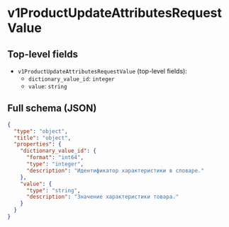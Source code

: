 # v1ProductUpdateAttributesRequestValue

## Top-level fields
- `v1ProductUpdateAttributesRequestValue` (top-level fields):
  - `dictionary_value_id`: `integer`
  - `value`: `string`

## Full schema (JSON)
```json
{
  "type": "object",
  "title": "object",
  "properties": {
    "dictionary_value_id": {
      "format": "int64",
      "type": "integer",
      "description": "Идентификатор характеристики в словаре."
    },
    "value": {
      "type": "string",
      "description": "Значение характеристики товара."
    }
  }
}
```

